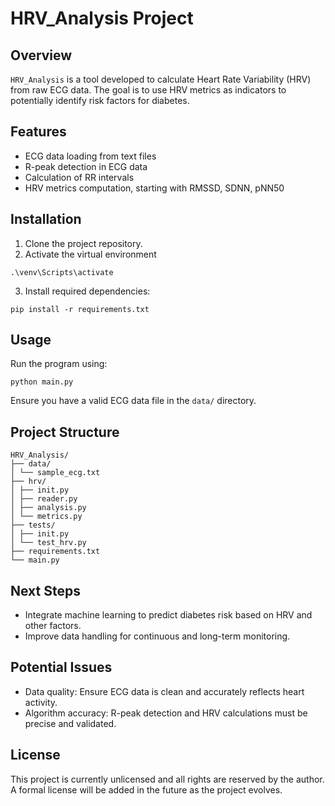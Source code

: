 # HRV_Analysis Project

## Overview

`HRV_Analysis` is a tool developed to calculate Heart Rate Variability (HRV) from raw ECG data. The goal is to use HRV metrics as indicators to potentially identify risk factors for diabetes.

## Features

- ECG data loading from text files
- R-peak detection in ECG data
- Calculation of RR intervals
- HRV metrics computation, starting with RMSSD, SDNN, pNN50

## Installation

1. Clone the project repository.
2. Activate the virtual environment
```
.\venv\Scripts\activate
```
3. Install required dependencies:
```
pip install -r requirements.txt
```

## Usage

Run the program using:

```
python main.py
```

Ensure you have a valid ECG data file in the `data/` directory.

## Project Structure

```
HRV_Analysis/
├── data/
│ └── sample_ecg.txt
├── hrv/
│ ├── init.py
│ ├── reader.py
│ ├── analysis.py
│ └── metrics.py
├── tests/
│ ├── init.py
│ └── test_hrv.py
├── requirements.txt
└── main.py
```

## Next Steps

- Integrate machine learning to predict diabetes risk based on HRV and other factors.
- Improve data handling for continuous and long-term monitoring.

## Potential Issues

- Data quality: Ensure ECG data is clean and accurately reflects heart activity.
- Algorithm accuracy: R-peak detection and HRV calculations must be precise and validated.

## License

This project is currently unlicensed and all rights are reserved by the author. A formal license will be added in the future as the project evolves.

